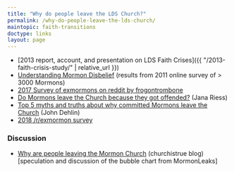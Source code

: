 ```yaml
---
title: "Why do people leave the LDS Church?"
permalink: /why-do-people-leave-the-lds-church/
maintopic: faith-transitions
doctype: links
layout: page
---
```


* [2013 report, account, and presentation on LDS Faith Crises]({{ "/2013-faith-crisis-study/" | relative_url }})
* [Understanding Mormon Disbelief](http://www.whymormonsquestion.org/wp-content/uploads/2012/05/Survey-Results_Understanding-Mormon-Disbelief-Mar20121.pdf) (results from 2011 online survey of > 3000 Mormons)
* [2017 Survey of exmormons on reddit by frogontrombone](https://purdue.ca1.qualtrics.com/results/public/cHVyZHVlLVVSSF82RVpwZmVjRVpOQXZpNFktNWExMGM0MTYyYTQyZDExMzAwMmIzZGQx#/pages/Page_62b942b0-6d9c-4254-b854-46987d71330e)
* [Do Mormons leave the Church because they got offended?](https://religionnews.com/2017/01/27/do-mormons-leave-the-church-because-they-got-offended/) (Jana Riess)
* [Top 5 myths and truths about why committed Mormons leave the Church](https://www.mormonstories.org/podcast/top-5-myths-and-truths-about-why-committed-mormons-leave-the-church/) (John Dehlin)
* [2018 /r/exmormon survey](https://www.reddit.com/r/exmormon/comments/883i75/survey_results_why_specific_groups_of_people/)

### Discussion

* [Why are people leaving the Mormon Church](http://www.churchistrue.com/blog/why-are-people-leaving-the-mormon-church/) (churchistrue blog) [speculation and discussion of the bubble chart from MormonLeaks]
